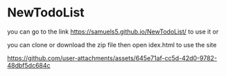 # NewTodoList
you can go to the link https://samuels5.github.io/NewTodoList/ to use it or

you can clone or download the zip file then open idex.html to use the site


https://github.com/user-attachments/assets/645e71af-cc5d-42d0-9782-48dbf5dc684c

